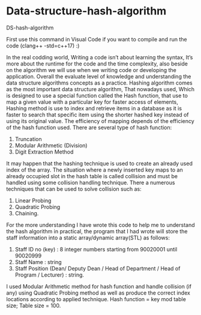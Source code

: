# Data-structure-hash-algorithm
DS-hash-algorithm

 First use this command in Visual Code if you want to compile and run the code (clang++ -std=c++17) :)

In the real codding world, Writing a code isn’t about learning the syntax, It’s more  about the runtime for  the code and the time complexity, also beside on 
the algorithm we will use when we writing code or developing the application. Overall the evaluate level of knowledge and understanding the data structure 
algorithms concepts as a practice. Hashing algorithm comes as the most important data structure algorithm, That nowadays used, Which is designed to use a 
special function called the Hash function, that use to map a given value with a particular key for faster access of elements, Hashing method is use to index 
and retrieve items in a database as it is faster to search that specific item using the shorter hashed key instead of using its original value. The efficiency 
of mapping depends of the efficiency of the hash function used. 
There are several type of hash function: 
1.	Truncation
2.	Modular Arithmetic (Division)
3.	Digit Extraction Method

It may happen that the hashing technique is used to create an already used index of the array.  The situation where a newly inserted key maps to an already 
occupied slot in the hash table is called collision and must be handled using some collision handling technique. There a numerous techniques that can be 
used to solve collision such as:
1.	Linear Probing
2.	Quadratic Probing
3.	Chaining.

For the more understanding I have wrote this code to help me to understand the hash algorithm  in practical, the program that I had wrote  will store the staff 
information into a static array/dynamic array(STL) as follows:

1.	Staff ID no (key) : 8 integer numbers starting from 90020001 until 90020999
2.	Staff Name : string
3.	Staff Position (Dean/ Deputy Dean / Head of Department / Head of Program / Lecturer) : string. 

I used Modular Arithmetic method for hash function and handle collision (if any) using Quadratic Probing method as well as produce the correct index locations 
according to applied technique.
Hash function = key mod table size; Table size = 100.
